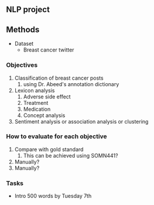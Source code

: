 ## NLP project


## Methods
- Dataset
  - Breast cancer twitter


### Objectives
1. Classification of breast cancer posts
   1. using Dr. Abeed's annotation dictionary
2. Lexicon analysis
   1. Adverse side effect
   2. Treatment
   3. Medication
   5. Concept analysis
3. Sentiment analysis or association analysis or clustering

### How to evaluate for each objective
1. Compare with gold standard
   1. This can be achieved using SOMN441?
2. Manually?
3. Manually? 


### Tasks
- Intro 500 words by Tuesday 7th 

